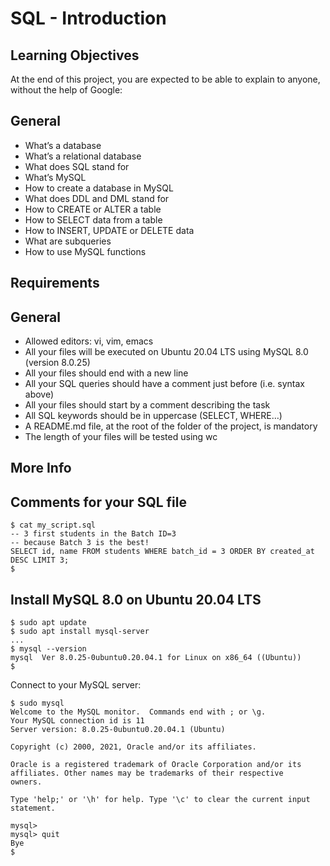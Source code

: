 # SQL - Introduction

## Learning Objectives

At the end of this project, you are expected to be able to explain to anyone, without the help of Google:

## General

- What’s a database
- What’s a relational database
- What does SQL stand for
- What’s MySQL
- How to create a database in MySQL
- What does DDL and DML stand for
- How to CREATE or ALTER a table
- How to SELECT data from a table
- How to INSERT, UPDATE or DELETE data
- What are subqueries
- How to use MySQL functions

## Requirements

## General

- Allowed editors: vi, vim, emacs
- All your files will be executed on Ubuntu 20.04 LTS using MySQL 8.0 (version 8.0.25)
- All your files should end with a new line
- All your SQL queries should have a comment just before (i.e. syntax above)
- All your files should start by a comment describing the task
- All SQL keywords should be in uppercase (SELECT, WHERE…)
- A README.md file, at the root of the folder of the project, is mandatory
- The length of your files will be tested using wc

## More Info

## Comments for your SQL file
```
$ cat my_script.sql
-- 3 first students in the Batch ID=3
-- because Batch 3 is the best!
SELECT id, name FROM students WHERE batch_id = 3 ORDER BY created_at DESC LIMIT 3;
$ 
```
## Install MySQL 8.0 on Ubuntu 20.04 LTS
```
$ sudo apt update
$ sudo apt install mysql-server
...
$ mysql --version
mysql  Ver 8.0.25-0ubuntu0.20.04.1 for Linux on x86_64 ((Ubuntu))
$
```
Connect to your MySQL server:

```
$ sudo mysql
Welcome to the MySQL monitor.  Commands end with ; or \g.
Your MySQL connection id is 11
Server version: 8.0.25-0ubuntu0.20.04.1 (Ubuntu)

Copyright (c) 2000, 2021, Oracle and/or its affiliates.

Oracle is a registered trademark of Oracle Corporation and/or its
affiliates. Other names may be trademarks of their respective
owners.

Type 'help;' or '\h' for help. Type '\c' to clear the current input statement.

mysql>
mysql> quit
Bye
$
```
